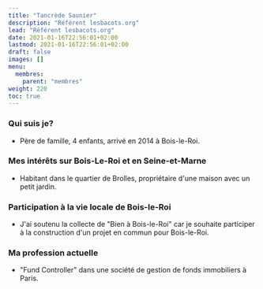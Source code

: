 ```yaml
---
title: "Tancrède Saunier"
description: "Référent lesbacots.org"
lead: "Référent lesbacots.org"
date: 2021-01-16T22:56:01+02:00
lastmod: 2021-01-16T22:56:01+02:00
draft: false
images: []
menu:
  membres:
    parent: "membres"
weight: 220
toc: true
---
```


### Qui suis je?

- Père de famille, 4 enfants, arrivé en 2014 à Bois-le-Roi.

### Mes intérêts sur Bois-Le-Roi et en Seine-et-Marne

- Habitant dans le quartier de Brolles, propriétaire d'une maison avec un petit jardin.

### Participation à la vie locale de Bois-le-Roi

- J'ai soutenu la collecte de "Bien à Bois-le-Roi" car je souhaite  participer à la construction d'un projet en commun pour Bois-le-Roi.

### Ma profession actuelle

- "Fund Controller" dans une société de gestion de fonds immobiliers à Paris.